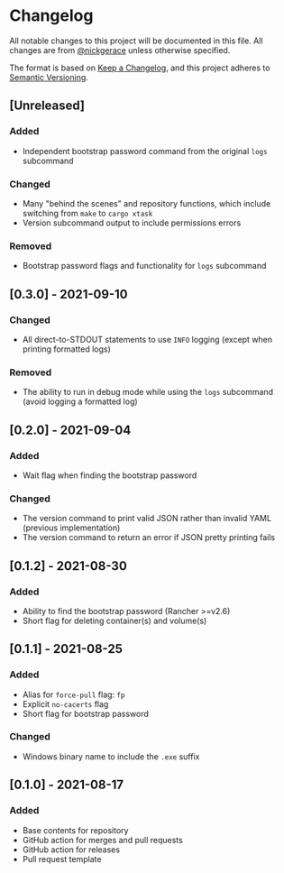 # Changelog

All notable changes to this project will be documented in this file.
All changes are from [@nickgerace](https://github.com/nickgerace) unless otherwise specified.

The format is based on [Keep a Changelog](https://keepachangelog.com/en/1.0.0/), and this project adheres to [Semantic Versioning](https://semver.org/spec/v2.0.0.html).

## [Unreleased]

<!-- The latest version contains all changes. -->

### Added

- Independent bootstrap password command from the original `logs` subcommand

### Changed

- Many "behind the scenes" and repository functions, which include switching from `make` to `cargo xtask`
- Version subcommand output to include permissions errors

### Removed

- Bootstrap password flags and functionality for `logs` subcommand

## [0.3.0] - 2021-09-10

### Changed

- All direct-to-STDOUT statements to use `INFO` logging (except when printing formatted logs)

### Removed

- The ability to run in debug mode while using the `logs` subcommand (avoid logging a formatted log)

## [0.2.0] - 2021-09-04

### Added

- Wait flag when finding the bootstrap password

### Changed

- The version command to print valid JSON rather than invalid YAML (previous implementation)
- The version command to return an error if JSON pretty printing fails

## [0.1.2] - 2021-08-30

### Added

- Ability to find the bootstrap password (Rancher >=v2.6)
- Short flag for deleting container(s) and volume(s)

## [0.1.1] - 2021-08-25

### Added

- Alias for `force-pull` flag: `fp`
- Explicit `no-cacerts` flag
- Short flag for bootstrap password

### Changed

- Windows binary name to include the `.exe` suffix

## [0.1.0] - 2021-08-17

### Added

- Base contents for repository
- GitHub action for merges and pull requests
- GitHub action for releases
- Pull request template

